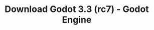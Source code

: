 ---
# Generated by /tools/generators/src/download_archive_generator !!! do not edit by hand !!!
title: 'Download Godot 3.3 (rc7) - Godot Engine'
type: 'download/archive'
name: '3.3'
flavor: 'rc7'
release_date: '2021-03-30T03:00:00-00:00'
release_notes: 'article/release-candidate-godot-3-3-rc-7/'
primaryPlatforms:
  - 'android.apk'
  - 'linux.64'
  - 'macos.universal'
  - 'windows.64'
  - 'linux_server.headless.64'
  - 'web'
  - 'templates'
links:
  android.apk:
    name: 'android.apk'
    title: 'Android'
    caption: 'APK Universal (ARM64 + ARMv7 + x86_64 + x86)'
    tags:
      - 'APK download'
      - 'ARM64/v7'
      - 'x86 (64 & 32 bit)'
    hosts:
      github_builds:
        regular: 'https://github.com/godotengine/godot-builds/releases/download/3.3-rc7/Godot_v3.3-rc7_android_editor.apk'
        mono: '#'
      github:
        regular: 'https://github.com/godotengine/godot/releases/download/3.3-rc7/Godot_v3.3-rc7_android_editor.apk'
        mono: '#'
  linux.64:
    name: 'linux.64'
    title: 'Linux'
    caption: 'Padrão (x86_64)'
    tags:
      - '64 bit'
    hosts:
      github_builds:
        regular: 'https://github.com/godotengine/godot-builds/releases/download/3.3-rc7/Godot_v3.3-rc7_x11.64.zip'
        mono: 'https://github.com/godotengine/godot-builds/releases/download/3.3-rc7/Godot_v3.3-rc7_mono_x11_64.zip'
      github:
        regular: 'https://github.com/godotengine/godot/releases/download/3.3-rc7/Godot_v3.3-rc7_x11.64.zip'
        mono: 'https://github.com/godotengine/godot/releases/download/3.3-rc7/Godot_v3.3-rc7_mono_x11_64.zip'
  macos.universal:
    name: 'macos.universal'
    title: 'macOS'
    caption: 'Universal (x86_64 + Silício da Apple)'
    tags:
      - 'Intel/Apple Silicon'
      - '64 bit'
    hosts:
      github_builds:
        regular: 'https://github.com/godotengine/godot-builds/releases/download/3.3-rc7/Godot_v3.3-rc7_osx.universal.zip'
        mono: 'https://github.com/godotengine/godot-builds/releases/download/3.3-rc7/Godot_v3.3-rc7_mono_osx.universal.zip'
      github:
        regular: 'https://github.com/godotengine/godot/releases/download/3.3-rc7/Godot_v3.3-rc7_osx.universal.zip'
        mono: 'https://github.com/godotengine/godot/releases/download/3.3-rc7/Godot_v3.3-rc7_mono_osx.universal.zip'
  windows.64:
    name: 'windows.64'
    title: 'Windows'
    caption: 'Padrão (x86_64)'
    tags:
      - '64 bit'
    hosts:
      github_builds:
        regular: 'https://github.com/godotengine/godot-builds/releases/download/3.3-rc7/Godot_v3.3-rc7_win64.exe.zip'
        mono: 'https://github.com/godotengine/godot-builds/releases/download/3.3-rc7/Godot_v3.3-rc7_mono_win64.zip'
      github:
        regular: 'https://github.com/godotengine/godot/releases/download/3.3-rc7/Godot_v3.3-rc7_win64.exe.zip'
        mono: 'https://github.com/godotengine/godot/releases/download/3.3-rc7/Godot_v3.3-rc7_mono_win64.zip'
  linux_server.headless.64:
    name: 'linux_server.headless.64'
    title: 'Linux Server'
    caption: 'Headless (x86_64)'
    tags:
      - '64 bit'
      - 'Headless'
    hosts:
      github_builds:
        regular: 'https://github.com/godotengine/godot-builds/releases/download/3.3-rc7/Godot_v3.3-rc7_linux_headless.64.zip'
        mono: 'https://github.com/godotengine/godot-builds/releases/download/3.3-rc7/Godot_v3.3-rc7_mono_linux_headless_64.zip'
      github:
        regular: 'https://github.com/godotengine/godot/releases/download/3.3-rc7/Godot_v3.3-rc7_linux_headless.64.zip'
        mono: 'https://github.com/godotengine/godot/releases/download/3.3-rc7/Godot_v3.3-rc7_mono_linux_headless_64.zip'
  web:
    name: 'web'
    title: 'Editor Web'
    caption: ''
    tags:
      - 'Self-hosted'
      - 'Cross-platform'
    hosts:
      github_builds:
        regular: 'https://github.com/godotengine/godot-builds/releases/download/3.3-rc7/Godot_v3.3-rc7_web_editor.zip'
        mono: '#'
      github:
        regular: 'https://github.com/godotengine/godot/releases/download/3.3-rc7/Godot_v3.3-rc7_web_editor.zip'
        mono: '#'
  linux.32:
    name: 'linux.32'
    title: 'Linux'
    caption: 'Padrão (x86)'
    tags:
      - '32 bit'
    hosts:
      github_builds:
        regular: 'https://github.com/godotengine/godot-builds/releases/download/3.3-rc7/Godot_v3.3-rc7_x11.32.zip'
        mono: 'https://github.com/godotengine/godot-builds/releases/download/3.3-rc7/Godot_v3.3-rc7_mono_x11_32.zip'
      github:
        regular: 'https://github.com/godotengine/godot/releases/download/3.3-rc7/Godot_v3.3-rc7_x11.32.zip'
        mono: 'https://github.com/godotengine/godot/releases/download/3.3-rc7/Godot_v3.3-rc7_mono_x11_32.zip'
  windows.32:
    name: 'windows.32'
    title: 'Windows'
    caption: 'Padrão (x86)'
    tags:
      - '32 bit'
    hosts:
      github_builds:
        regular: 'https://github.com/godotengine/godot-builds/releases/download/3.3-rc7/Godot_v3.3-rc7_win32.exe.zip'
        mono: 'https://github.com/godotengine/godot-builds/releases/download/3.3-rc7/Godot_v3.3-rc7_mono_win32.zip'
      github:
        regular: 'https://github.com/godotengine/godot/releases/download/3.3-rc7/Godot_v3.3-rc7_win32.exe.zip'
        mono: 'https://github.com/godotengine/godot/releases/download/3.3-rc7/Godot_v3.3-rc7_mono_win32.zip'
  linux_server.64:
    name: 'linux_server.64'
    title: 'Servidor Linux'
    caption: 'Padrão (x86_64)'
    tags:
      - '64 bit'
    hosts:
      github_builds:
        regular: 'https://github.com/godotengine/godot-builds/releases/download/3.3-rc7/Godot_v3.3-rc7_linux_server.64.zip'
        mono: 'https://github.com/godotengine/godot-builds/releases/download/3.3-rc7/Godot_v3.3-rc7_mono_linux_server_64.zip'
      github:
        regular: 'https://github.com/godotengine/godot/releases/download/3.3-rc7/Godot_v3.3-rc7_linux_server.64.zip'
        mono: 'https://github.com/godotengine/godot/releases/download/3.3-rc7/Godot_v3.3-rc7_mono_linux_server_64.zip'
  aar_library:
    name: 'aar_library'
    title: 'Biblioteca de AAR'
    caption: ''
    tags:
      - 'Android plugins'
      - 'Java'
      - 'Kotlin'
    hosts:
      github_builds:
        regular: 'https://github.com/godotengine/godot-builds/releases/download/3.3-rc7/godot-lib.3.3.rc7.release.aar'
        mono: 'https://github.com/godotengine/godot-builds/releases/download/3.3-rc7/godot-lib.3.3.rc7.mono.release.aar'
      github:
        regular: 'https://github.com/godotengine/godot/releases/download/3.3-rc7/godot-lib.3.3.rc7.release.aar'
        mono: 'https://github.com/godotengine/godot/releases/download/3.3-rc7/godot-lib.3.3.rc7.mono.release.aar'
  templates:
    name: 'templates'
    title: 'Modelos de exportação'
    caption: ''
    tags:
      - 'Utilizado para exportar os seus jogos para todas as plataformas suportadas'
    hosts:
      github_builds:
        regular: 'https://github.com/godotengine/godot-builds/releases/download/3.3-rc7/Godot_v3.3-rc7_export_templates.tpz'
        mono: 'https://github.com/godotengine/godot-builds/releases/download/3.3-rc7/Godot_v3.3-rc7_mono_export_templates.tpz'
      github:
        regular: 'https://github.com/godotengine/godot/releases/download/3.3-rc7/Godot_v3.3-rc7_export_templates.tpz'
        mono: 'https://github.com/godotengine/godot/releases/download/3.3-rc7/Godot_v3.3-rc7_mono_export_templates.tpz'
---
